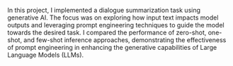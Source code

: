 In this project, I implemented a dialogue summarization task using generative AI. The focus was on exploring how input text impacts model outputs and leveraging prompt engineering techniques to guide the model towards the desired task. I compared the performance of zero-shot, one-shot, and few-shot inference approaches, demonstrating the effectiveness of prompt engineering in enhancing the generative capabilities of Large Language Models (LLMs).
